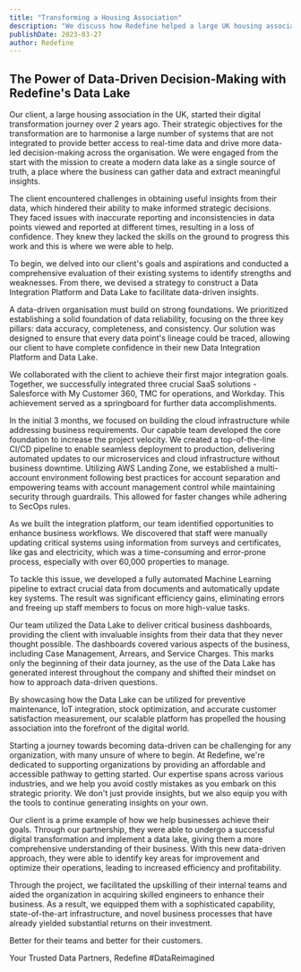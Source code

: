 ```yaml
---
title: "Transforming a Housing Association"
description: "We discuss how Redefine helped a large UK housing association undergo a successful digital transformation and implement a Data Lake to drive data-driven decision-making."
publishDate: 2023-03-27
author: Redefine
---
```


## The Power of Data-Driven Decision-Making with Redefine's Data Lake

Our client, a large housing association in the UK, started their digital
transformation journey over 2 years ago. Their strategic objectives for the
transformation are to harmonise a large number of systems that are not integrated
to provide better access to real-time data and drive more data-led decision-making
across the organisation. We were engaged from the start with the mission to create
a modern data lake as a single source of truth, a place where the business can
gather data and extract meaningful insights.

The client encountered challenges in obtaining useful insights from their data,
which hindered their ability to make informed strategic decisions. They faced
issues with inaccurate reporting and inconsistencies in data points viewed and
reported at different times, resulting in a loss of confidence. They knew they
lacked the skills on the ground to progress this work and this is where we were
able to help.

To begin, we delved into our client's goals and aspirations and conducted a
comprehensive evaluation of their existing systems to identify strengths and
weaknesses. From there, we devised a strategy to construct a Data Integration
Platform and Data Lake to facilitate data-driven insights.

A data-driven organisation must build on strong foundations. We prioritized
establishing a solid foundation of data reliability, focusing on the three key
pillars: data accuracy, completeness, and consistency. Our solution was designed
to ensure that every data point's lineage could be traced, allowing our client
to have complete confidence in their new Data Integration Platform and Data Lake.

We collaborated with the client to achieve their first major integration goals.
Together, we successfully integrated three crucial SaaS solutions - Salesforce
with My Customer 360, TMC for operations, and Workday. This achievement served
as a springboard for further data accomplishments.

In the initial 3 months, we focused on building the cloud infrastructure while
addressing business requirements. Our capable team developed the core foundation
to increase the project velocity. We created a top-of-the-line CI/CD pipeline to
enable seamless deployment to production, delivering automated updates to our
microservices and cloud infrastructure without business downtime. Utilizing AWS
Landing Zone, we established a multi-account environment following best practices
for account separation and empowering teams with account management control while
maintaining security through guardrails. This allowed for faster changes while
adhering to SecOps rules.

As we built the integration platform, our team identified opportunities to enhance
business workflows. We discovered that staff were manually updating critical
systems using information from surveys and certificates, like gas and electricity,
which was a time-consuming and error-prone process, especially with over 60,000
properties to manage.

To tackle this issue, we developed a fully automated Machine Learning pipeline
to extract crucial data from documents and automatically update key systems. The
result was significant efficiency gains, eliminating errors and freeing up staff
members to focus on more high-value tasks.

Our team utilized the Data Lake to deliver critical business dashboards,
providing the client with invaluable insights from their data that they never
thought possible. The dashboards covered various aspects of the business,
including Case Management, Arrears, and Service Charges. This marks only the
beginning of their data journey, as the use of the Data Lake has generated
interest throughout the company and shifted their mindset on how to approach
data-driven questions.

By showcasing how the Data Lake can be utilized for preventive maintenance,
IoT integration, stock optimization, and accurate customer satisfaction measurement,
our scalable platform has propelled the housing association into the forefront
of the digital world.

Starting a journey towards becoming data-driven can be challenging for any
organization, with many unsure of where to begin. At Redefine, we're dedicated
to supporting organizations by providing an affordable and accessible pathway
to getting started. Our expertise spans across various industries, and we help
you avoid costly mistakes as you embark on this strategic priority. We don't
just provide insights, but we also equip you with the tools to continue
generating insights on your own.

Our client is a prime example of how we help businesses achieve their goals.
Through our partnership, they were able to undergo a successful digital
transformation and implement a data lake, giving them a more comprehensive
understanding of their business. With this new data-driven approach, they were
able to identify key areas for improvement and optimize their operations, leading
to increased efficiency and profitability.

Through the project, we facilitated the upskilling of their internal teams and
aided the organization in acquiring skilled engineers to enhance their business.
As a result, we equipped them with a sophisticated capability, state-of-the-art
infrastructure, and novel business processes that have already yielded substantial
returns on their investment.

Better for their teams and better for their customers.

Your Trusted Data Partners,
Redefine
#DataReimagined
